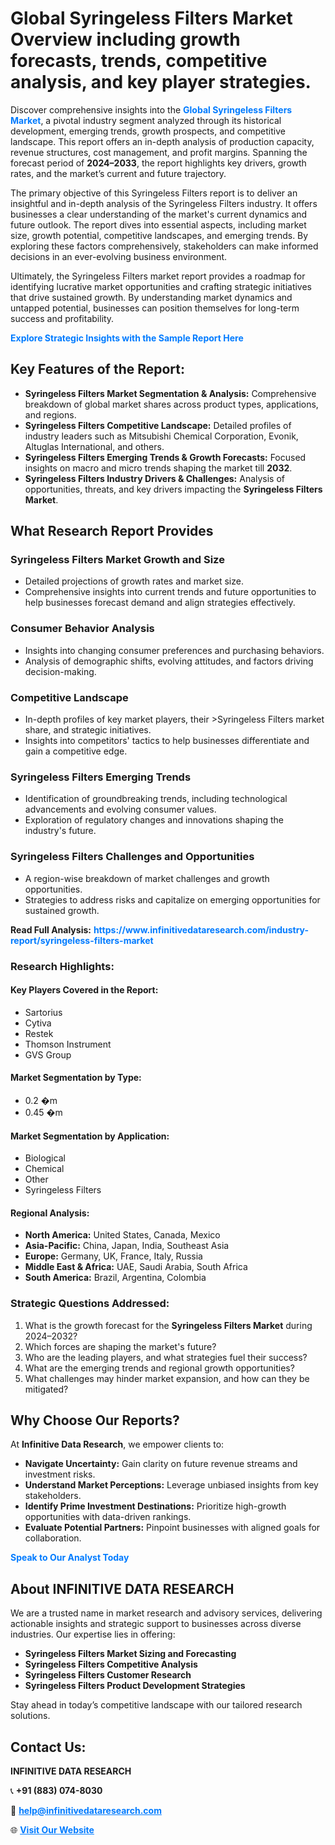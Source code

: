 <h1>Global Syringeless Filters Market Overview including growth forecasts, trends, competitive analysis, and key player strategies.</h1>
<p>
Discover comprehensive insights into the 
<a href="https://www.infinitivedataresearch.com/industry-report/syringeless-filters-market" rel="dofollow" style="color: #007BFF; text-decoration: none;"><strong>Global Syringeless Filters Market</strong></a>, a pivotal industry segment analyzed through its historical development, emerging trends, growth prospects, and competitive landscape. This report offers an in-depth analysis of production capacity, revenue structures, cost management, and profit margins. Spanning the forecast period of <strong>2024–2033</strong>, the report highlights key drivers, growth rates, and the market’s current and future trajectory.
</p>
<p>
The primary objective of this Syringeless Filters report is to deliver an insightful and in-depth analysis of the Syringeless Filters industry. It offers businesses a clear understanding of the market's current dynamics and future outlook. The report dives into essential aspects, including market size, growth potential, competitive landscapes, and emerging trends. By exploring these factors comprehensively, stakeholders can make informed decisions in an ever-evolving business environment.
</p>
<p>
Ultimately, the Syringeless Filters market report provides a roadmap for identifying lucrative market opportunities and crafting strategic initiatives that drive sustained growth. By understanding market dynamics and untapped potential, businesses can position themselves for long-term success and profitability.
</p>
<p>
<a href="https://www.infinitivedataresearch.com/request-sample/reportId=103740" style="color: #007BFF; text-decoration: none;"><strong>Explore Strategic Insights with the Sample Report Here</strong></a>
</p>

<h2>Key Features of the Report:</h2>
<ul>
<li><strong>Syringeless Filters Market Segmentation & Analysis:</strong> Comprehensive breakdown of global market shares across product types, applications, and regions.</li>
<li><strong>Syringeless Filters Competitive Landscape:</strong> Detailed profiles of industry leaders such as Mitsubishi Chemical Corporation, Evonik, Altuglas International, and others.</li>
<li><strong>Syringeless Filters Emerging Trends & Growth Forecasts:</strong> Focused insights on macro and micro trends shaping the market till <strong>2032</strong>.</li>
<li><strong>Syringeless Filters Industry Drivers & Challenges:</strong> Analysis of opportunities, threats, and key drivers impacting the <strong>Syringeless Filters Market</strong>.</li>
</ul>

<h2>What Research Report Provides</h2>
<h3>Syringeless Filters Market Growth and Size</h3>
<ul>
<li>Detailed projections of growth rates and market size.</li>
<li>Comprehensive insights into current trends and future opportunities to help businesses forecast demand and align strategies effectively.</li>
</ul>

<h3>Consumer Behavior Analysis</h3>
<ul>
<li>Insights into changing consumer preferences and purchasing behaviors.</li>
<li>Analysis of demographic shifts, evolving attitudes, and factors driving decision-making.</li>
</ul>

<h3>Competitive Landscape</h3>
<ul>
<li>In-depth profiles of key market players, their >Syringeless Filters market share, and strategic initiatives.</li>
<li>Insights into competitors' tactics to help businesses differentiate and gain a competitive edge.</li>
</ul>

<h3>Syringeless Filters Emerging Trends</h3>
<ul>
<li>Identification of groundbreaking trends, including technological advancements and evolving consumer values.</li>
<li>Exploration of regulatory changes and innovations shaping the industry's future.</li>
</ul>

<h3>Syringeless Filters Challenges and Opportunities</h3>
<ul>
<li>A region-wise breakdown of market challenges and growth opportunities.</li>
<li>Strategies to address risks and capitalize on emerging opportunities for sustained growth.</li>
</ul>
<p><strong>Read Full Analysis:</strong> <a href="https://www.infinitivedataresearch.com/industry-report/syringeless-filters-market" rel="dofollow" style="color: #007BFF; text-decoration: none;"><strong>https://www.infinitivedataresearch.com/industry-report/syringeless-filters-market</strong></a></p>
<h3>Research Highlights:</h3>
<h4>Key Players Covered in the Report:</h4>
<ul><li>Sartorius</li><li>Cytiva</li><li>Restek</li><li>Thomson Instrument</li><li>GVS Group</li></ul>
<h4>Market Segmentation by Type:</h4>
<ul><li>0.2 �m</li><li>0.45 �m</li></ul>
<h4>Market Segmentation by Application:</h4>
<ul><li>Biological</li><li>Chemical</li><li>Other</li><li>Syringeless Filters</li></ul>

<h4>Regional Analysis:</h4>
<ul>
<li><strong>North America:</strong> United States, Canada, Mexico</li>
<li><strong>Asia-Pacific:</strong> China, Japan, India, Southeast Asia</li>
<li><strong>Europe:</strong> Germany, UK, France, Italy, Russia</li>
<li><strong>Middle East & Africa:</strong> UAE, Saudi Arabia, South Africa</li>
<li><strong>South America:</strong> Brazil, Argentina, Colombia</li>
</ul>

<h3>Strategic Questions Addressed:</h3>
<ol>
<li>What is the growth forecast for the <strong>Syringeless Filters Market</strong> during 2024–2032?</li>
<li>Which forces are shaping the market's future?</li>
<li>Who are the leading players, and what strategies fuel their success?</li>
<li>What are the emerging trends and regional growth opportunities?</li>
<li>What challenges may hinder market expansion, and how can they be mitigated?</li>
</ol>

<h2>Why Choose Our Reports?</h2>
<p>At <strong>Infinitive Data Research</strong>, we empower clients to:</p>
<ul>
<li><strong>Navigate Uncertainty:</strong> Gain clarity on future revenue streams and investment risks.</li>
<li><strong>Understand Market Perceptions:</strong> Leverage unbiased insights from key stakeholders.</li>
<li><strong>Identify Prime Investment Destinations:</strong> Prioritize high-growth opportunities with data-driven rankings.</li>
<li><strong>Evaluate Potential Partners:</strong> Pinpoint businesses with aligned goals for collaboration.</li>
</ul>
<p><a href="https://www.infinitivedataresearch.com/industry-report/syringeless-filters-market" rel="dofollow" style="color: #007BFF; text-decoration: none;"><strong>Speak to Our Analyst Today</strong></a></p>

<h2>About INFINITIVE DATA RESEARCH</h2>
<p>We are a trusted name in market research and advisory services, delivering actionable insights and strategic support to businesses across diverse industries. Our expertise lies in offering:</p>
<ul>
<li><strong>Syringeless Filters Market Sizing and Forecasting</strong></li>
<li><strong>Syringeless Filters Competitive Analysis</strong></li>
<li><strong>Syringeless Filters Customer Research</strong></li>
<li><strong>Syringeless Filters Product Development Strategies</strong></li>
</ul>
<p>Stay ahead in today’s competitive landscape with our tailored research solutions.</p>

<h2>Contact Us:</h2>
<p><strong>INFINITIVE DATA RESEARCH</strong></p>
<p>📞 <strong>+91 (883) 074-8030</strong></p>
<p>📧 <strong><a href="mailto:help@infinitivedataresearch.com" style="color: #007BFF;">help@infinitivedataresearch.com</a></strong></p>
<p>🌐 <strong><a href="https://www.infinitivedataresearch.com" rel="dofollow" style="color: #007BFF;">Visit Our Website</a></strong></p>
